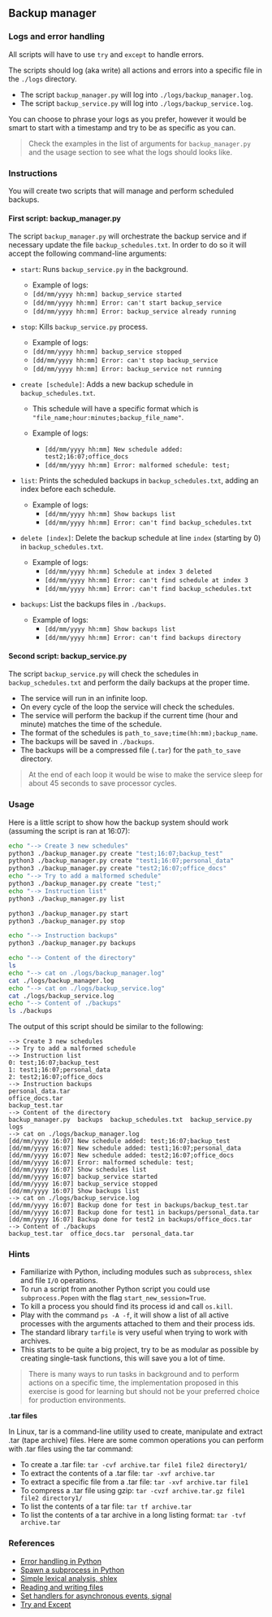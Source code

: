 ## Backup manager

### Logs and error handling

All scripts will have to use `try` and `except` to handle errors.

The scripts should log (aka write) all actions and errors into a specific file in the `./logs` directory.

- The script `backup_manager.py` will log into `./logs/backup_manager.log`.
- The script `backup_service.py` will log into `./logs/backup_service.log`.

You can choose to phrase your logs as you prefer, however it would be smart to start with a timestamp and try to be as specific as you can.

> Check the examples in the list of arguments for `backup_manager.py` and the usage section to see what the logs should looks like.

### Instructions

You will create two scripts that will manage and perform scheduled backups.

#### First script: backup_manager.py

The script `backup_manager.py` will orchestrate the backup service and if necessary update the file `backup_schedules.txt`. In order to do so it will accept the following command-line arguments:

- `start`: Runs `backup_service.py` in the background.

  - Example of logs:
  - `[dd/mm/yyyy hh:mm] backup_service started`
  - `[dd/mm/yyyy hh:mm] Error: can't start backup_service`
  - `[dd/mm/yyyy hh:mm] Error: backup_service already running`

- `stop`: Kills `backup_service.py` process.

  - Example of logs:
  - `[dd/mm/yyyy hh:mm] backup_service stopped`
  - `[dd/mm/yyyy hh:mm] Error: can't stop backup_service`
  - `[dd/mm/yyyy hh:mm] Error: backup_service not running`

- `create [schedule]`: Adds a new backup schedule in `backup_schedules.txt`.

  - This schedule will have a specific format which is `"file_name;hour:minutes;backup_file_name"`.

  - Example of logs:
    - `[dd/mm/yyyy hh:mm] New schedule added: test2;16:07;office_docs`
    - `[dd/mm/yyyy hh:mm] Error: malformed schedule: test;`

- `list`: Prints the scheduled backups in `backup_schedules.txt`, adding an index before each schedule.

  - Example of logs:
    - `[dd/mm/yyyy hh:mm] Show backups list`
    - `[dd/mm/yyyy hh:mm] Error: can't find backup_schedules.txt`

- `delete [index]`: Delete the backup schedule at line `index` (starting by 0) in `backup_schedules.txt`.

  - Example of logs:
    - `[dd/mm/yyyy hh:mm] Schedule at index 3 deleted`
    - `[dd/mm/yyyy hh:mm] Error: can't find schedule at index 3`
    - `[dd/mm/yyyy hh:mm] Error: can't find backup_schedules.txt`

- `backups`: List the backups files in `./backups`.

  - Example of logs:
    - `[dd/mm/yyyy hh:mm] Show backups list`
    - `[dd/mm/yyyy hh:mm] Error: can't find backups directory`

#### Second script: backup_service.py

The script `backup_service.py` will check the schedules in `backup_schedules.txt` and perform the daily backups at the proper time.

- The service will run in an infinite loop.
- On every cycle of the loop the service will check the schedules.
- The service will perform the backup if the current time (hour and minute) matches the time of the schedule.
- The format of the schedules is `path_to_save;time(hh:mm);backup_name`.
- The backups will be saved in `./backups`.
- The backups will be a compressed file (`.tar`) for the `path_to_save` directory.

> At the end of each loop it would be wise to make the service sleep for about 45 seconds to save processor cycles.

### Usage

Here is a little script to show how the backup system should work (assuming the script is ran at 16:07):

```bash
echo "--> Create 3 new schedules"
python3 ./backup_manager.py create "test;16:07;backup_test"
python3 ./backup_manager.py create "test1;16:07;personal_data"
python3 ./backup_manager.py create "test2;16:07;office_docs"
echo "--> Try to add a malformed schedule"
python3 ./backup_manager.py create "test;"
echo "--> Instruction list"
python3 ./backup_manager.py list

python3 ./backup_manager.py start
python3 ./backup_manager.py stop

echo "--> Instruction backups"
python3 ./backup_manager.py backups

echo "--> Content of the directory"
ls
echo "--> cat on ./logs/backup_manager.log"
cat ./logs/backup_manager.log
echo "--> cat on ./logs/backup_service.log"
cat ./logs/backup_service.log
echo "--> Content of ./backups"
ls ./backups
```

The output of this script should be similar to the following:

```console
--> Create 3 new schedules
--> Try to add a malformed schedule
--> Instruction list
0: test;16:07;backup_test
1: test1;16:07;personal_data
2: test2;16:07;office_docs
--> Instruction backups
personal_data.tar
office_docs.tar
backup_test.tar
--> Content of the directory
backup_manager.py  backups  backup_schedules.txt  backup_service.py  logs
--> cat on ./logs/backup_manager.log
[dd/mm/yyyy 16:07] New schedule added: test;16:07;backup_test
[dd/mm/yyyy 16:07] New schedule added: test1;16:07;personal_data
[dd/mm/yyyy 16:07] New schedule added: test2;16:07;office_docs
[dd/mm/yyyy 16:07] Error: malformed schedule: test;
[dd/mm/yyyy 16:07] Show schedules list
[dd/mm/yyyy 16:07] backup_service started
[dd/mm/yyyy 16:07] backup_service stopped
[dd/mm/yyyy 16:07] Show backups list
--> cat on ./logs/backup_service.log
[dd/mm/yyyy 16:07] Backup done for test in backups/backup_test.tar
[dd/mm/yyyy 16:07] Backup done for test1 in backups/personal_data.tar
[dd/mm/yyyy 16:07] Backup done for test2 in backups/office_docs.tar
--> Content of ./backups
backup_test.tar  office_docs.tar  personal_data.tar
```

### Hints

- Familiarize with Python, including modules such as `subprocess`, `shlex` and file `I/O` operations.
- To run a script from another Python script you could use `subprocess.Popen` with the flag `start_new_session=True`.
- To kill a process you should find its process id and call `os.kill`.
- Play with the command `ps -A -f`, it will show a list of all active processes with the arguments attached to them and their process ids.
- The standard library `tarfile` is very useful when trying to work with archives.
- This starts to be quite a big project, try to be as modular as possible by creating single-task functions, this will save you a lot of time.

> There is many ways to run tasks in background and to perform actions on a specific time, the implementation proposed in this exercise is good for learning but should not be your preferred choice for production environments.

**.tar files**

In Linux, tar is a command-line utility used to create, manipulate and extract .tar (tape archive) files. Here are some common operations you can perform with .tar files using the tar command:

- To create a .tar file:
  `tar -cvf archive.tar file1 file2 directory1/`
- To extract the contents of a .tar file:
  `tar -xvf archive.tar`
- To extract a specific file from a .tar file:
  `tar -xvf archive.tar file1`
- To compress a .tar file using gzip:
  `tar -cvzf archive.tar.gz file1 file2 directory1/`
- To list the contents of a tar file:
  `tar tf archive.tar`
- To list the contents of a tar archive in a long listing format:
  `tar -tvf archive.tar`

### References

- [Error handling in Python](https://docs.python.org/3.10/tutorial/errors.html)
- [Spawn a subprocess in Python](https://docs.python.org/3.10/library/subprocess.html)
- [Simple lexical analysis, shlex](https://docs.python.org/3/library/shlex.html)
- [Reading and writing files](https://docs.python.org/3/tutorial/inputoutput.html#reading-and-writing-files)
- [Set handlers for asynchronous events, signal](https://docs.python.org/3/library/signal.html)
- [Try and Except](https://pythonbasics.org/try-except/)
